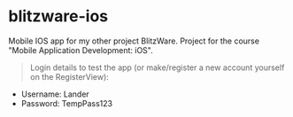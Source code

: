 # blitzware-ios
Mobile IOS app for my other project BlitzWare. Project for the course "Mobile Application Development: iOS".

> Login details to test the app (or make/register a new account yourself on the RegisterView):
- Username: Lander
- Password: TempPass123
